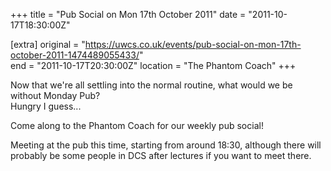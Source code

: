 +++
title = "Pub Social on Mon 17th October 2011"
date = "2011-10-17T18:30:00Z"

[extra]
original = "https://uwcs.co.uk/events/pub-social-on-mon-17th-october-2011-1474489055433/"    
end = "2011-10-17T20:30:00Z"
location = "The Phantom Coach"
+++

Now that we're all settling into the normal routine, what would we be without Monday Pub?  
Hungry I guess...

Come along to the Phantom Coach for our weekly pub social\!

Meeting at the pub this time, starting from around 18:30, although there will probably be some people in DCS after lectures if you want to meet there.

